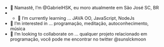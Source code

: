 - 👋 Namastê, I’m @GabrielHSK, eu moro atualmente em São José SC, BR
- - 🌱 I’m currently learning ... JAVA OO, JavaScript, NodeJs
- 👀 I’m interested in ... programação, meditação, autoconhecimento, música
- 💞️ I’m looking to collaborate on ... qualquer projeto relacionado em programação, 
você pode me encontrar no twitter @sunslckmoon

<!---
GabrielHSK/GabrielHSK is a ✨ special ✨ repository because its `README.md` (this file) appears on your GitHub profile.
You can click the Preview link to take a look at your changes.
--->
